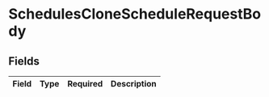 # SchedulesCloneScheduleRequestBody


## Fields

| Field       | Type        | Required    | Description |
| ----------- | ----------- | ----------- | ----------- |